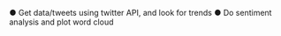 ● Get data/tweets using twitter API, and look for trends 
● Do sentiment analysis and plot word cloud


